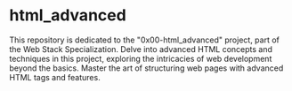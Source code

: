 # html_advanced

This repository is dedicated to the "0x00-html_advanced" project, part of the Web Stack Specialization. Delve into advanced HTML concepts and techniques in this project, exploring the intricacies of web development beyond the basics. Master the art of structuring web pages with advanced HTML tags and features.
